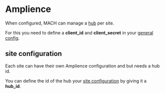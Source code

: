 # Amplience

When configured, MACH can manage a [hub](https://amplience.com/docs/intro/hubsandrepositories.html) per site.

For this you need to define a **client_id** and **client_secret** in your [general config](../syntax.md#amplience).

## site configuration

Each site can have their own Amplience configuration and but needs a hub id.

You can define the id of the hub your [site configuration](../syntax.md#amplience_1) by giving it a **hub_id**.
